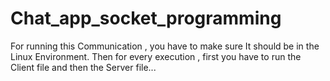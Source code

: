 # Chat_app_socket_programming
For running this Communication , you have to make sure It should be in the Linux Environment.
Then for every execution , first you have to run the Client file and then the Server file...
